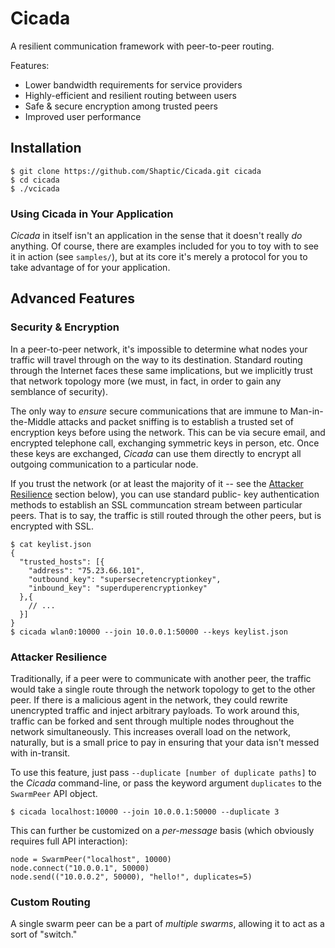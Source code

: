 # Cicada #
A resilient communication framework with peer-to-peer routing.

Features:

  - Lower bandwidth requirements for service providers
  - Highly-efficient and resilient routing between users
  - Safe & secure encryption among trusted peers
  - Improved user performance

## Installation ##
    $ git clone https://github.com/Shaptic/Cicada.git cicada
    $ cd cicada
    $ ./vcicada

### Using Cicada in Your Application ###
_Cicada_ in itself isn't an application in the sense that it doesn't really
_do_ anything. Of course, there are examples included for you to toy with to
see it in action (see `samples/`), but at its core it's merely a protocol for
you to take advantage of for your application.

## Advanced Features ##

### Security & Encryption ###
In a peer-to-peer network, it's impossible to determine what nodes your traffic
will travel through on the way to its destination. Standard routing through the
Internet faces these same implications, but we implicitly trust that network
topology more (we must, in fact, in order to gain any semblance of security).

The only way to _ensure_ secure communications that are immune to 
Man-in-the-Middle attacks and packet sniffing is to establish a trusted set of
encryption keys before using the network. This can be via secure email, and
encrypted telephone call, exchanging symmetric keys in person, etc. Once these
keys are exchanged, _Cicada_ can use them directly to encrypt all outgoing
communication to a particular node.

If you trust the network (or at least the majority of it -- see the [Attacker
Resilience](#attacker-resilience) section below), you can use standard public-
key authentication methods to establish an SSL communcation stream between
particular peers. That is to say, the traffic is still routed through the other
peers, but is encrypted with SSL.

    $ cat keylist.json
    { 
      "trusted_hosts": [{
        "address": "75.23.66.101",
        "outbound_key": "supersecretencryptionkey",
        "inbound_key": "superduperencryptionkey"
      },{
        // ...
      }]
    }
    $ cicada wlan0:10000 --join 10.0.0.1:50000 --keys keylist.json


### Attacker Resilience ###
Traditionally, if a peer were to communicate with another peer, the traffic
would take a single route through the network topology to get to the other
peer. If there is a malicious agent in the network, they could rewrite
unencrypted traffic and inject arbitrary payloads. To work around this, traffic
can be forked and sent through multiple nodes throughout the network
simultaneously. This increases overall load on the network, naturally, but is a
small price to pay in ensuring that your data isn't messed with in-transit.

To use this feature, just pass `--duplicate [number of duplicate paths]` to the
_Cicada_ command-line, or pass the keyword argument `duplicates` to the
`SwarmPeer` API object.

    $ cicada localhost:10000 --join 10.0.0.1:50000 --duplicate 3

This can further be customized on a _per-message_ basis (which obviously requires full API interaction):

    node = SwarmPeer("localhost", 10000)
    node.connect("10.0.0.1", 50000)
    node.send(("10.0.0.2", 50000), "hello!", duplicates=5)

### Custom Routing ###
A single swarm peer can be a part of _multiple swarms_, allowing it to act as a sort of "switch."
